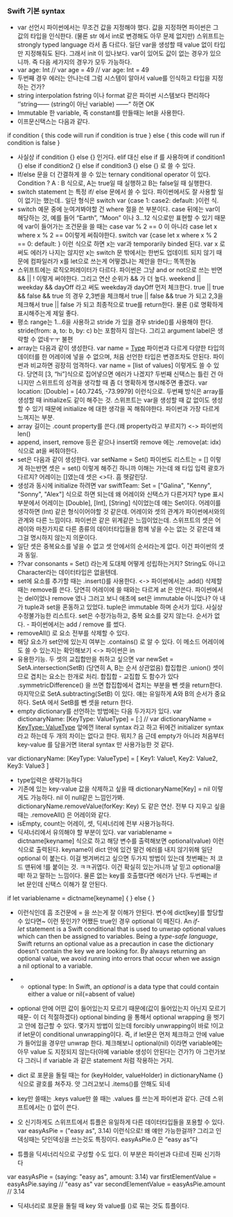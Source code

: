 ### Swift 기본 syntax

- var 선언시 파이썬에서는 무조건 값을 지정해야 했다. 값을 지정하면 파이썬은 그 값의 타입을 인식한다. (물론 str 에서 int로 변경해도 아무 문제 없지만) 스위프트는 strongly typed language 라서 좀 다르다. 일단 var을 생성할 때 value 없이 타입만 지정해줘도 된다. 그래서 init 이 있나보다. var이 있어도 값이 없는 경우가 있으니까. 즉 다음 세가지의 경우가 모두 가능하다.
- var age: Int // var age = 49 // var age: Int = 49
- 두번째 경우 에러는 안나는데 그럼 시스템이 알아서 value를 인식하고 타입을 지정하는 건가?
- string interpolation fstring 이나 format 같은 파이썬 시스템보다 편리하다 ‘’string—— \(string이 아닌 variable) ——“ 하면 OK
- Immutable 한 variable, 즉 constant를 만들때는 let을 사용한다. 
- 이프문신택스는 다음과 같다.

if condition {
  this code will run if condition is true
} else {
  this code will run if condition is false
}
- 사실상 if condition {} else {} 인거다. elif 대신 else if 를 사용하며 if condition1 {} else if condition2 {} else if condition3 {} else {} 로 쓸 수 있다. 
- If/else 문을 더 간결하게 쓸 수 있는 ternary conditional operator 이 있다. Condition ? A : B 식으로, A는 true일 때 실행하고 B는 false일 때 실행한다. 
- switch statement 는 특정 if/ else 문에서 쓸 수 있다. 파이썬에서도 잘 사용할 일이 없기는 했는데.. 일단 형식은 switch var {case 1:  case2:  default:   }이런 식.
- switch 예문 중에 눈여겨봐야할 건 where 절을 쓴 부분이다. case 뒤에는 var이 해당하는 것, 예를 들어 “Earth”, “Moon” 이나 3…12 식으로만 표현할 수 있기 때문에 var이 들어가는 조건문을 쓸 때는 case var % 2 == 0 이 아니라 case let x where x % 2 == 0이렇게 써줘야한다. switch var {case let x where x % 2 == 0:     default:   } 이런 식으로 하면 x는 var과 temporarily binded 된다. var x 로 써도 에러가 나지는 않지만 x는 switch 문 밖에서는 한번도 업데이트 되지 않기 때문에 컴파일러가 x를 let으로 쓰는게 어떻겠냐는 제안을 한다;; 똑똑한놈
- 스위프트에는 로직오퍼레이터가 다르다. 파이썬은 그냥 and or not으로 쓰는 반면 && || ! 이렇게 써야한다. 그리고 연산 순위가 && 가 더 높다. weekend || weekday && dayOff  라고 써도 weekday과 dayOff 먼저 체크한다. true || true && false && true 의 경우 2,3번을 체크해서 true || false && true 가 되고 2,3을 체크해서 true || false 가 되고 최종적으로 true를 return한다. 물론 ()로 명확하게 표시해주는게 제일 좋다. 
- 평소 range는 1…6을 사용하고 stride 가 있을 경우 stride()를 사용해야 한다. stride(from: a, to: b, by: c) b는 포함하지 않는다. 그리고 argument label은 생략할 수 없네ㅜㅜ 불편
- array는 다음과 같이 생성한다. var name = [Type]() 파이썬과 다르게 다양한 타입의 데이터를 한 어레이에 넣을 수 없으며, 처음 선언한 타입은 변경조차도 안된다. 파이썬과 비교하면 굉장히 엄격하다. var name = [list of values] 이렇게도 쓸 수 있다. 당연히 [3, “hi”]식으로 집어넣으면 에러가 나겠지? 두번째 신택스는 틀린 건 아니지만 스위프트의 성격을 생각할 때 좀 더 명확하게 명시해주면 좋겠다. var location: [Double] = [40.7245, -73.9979] 이런식으로. 두번째 방식은 array를 생성할 때 initialize도 같이 해주는 것. 스위프트는 var을 생성할 때 값 없이도 생성할 수 있기 때문에 initialize 에 대한 생각을 꼭 해줘야한다. 파이썬과 가장 다르게 느껴지는 부분.
- array 길이는 .count property를 쓴다.(왜 property라고 부르지?) <-> 파이썬의 len()
- append, insert, remove 등은 같으나 insert와 remove 에는 .remove(at: idx) 식으로 at을 써줘야한다.
- set은 다음과 같이 생성한다. var setName = Set<Type>() 파이썬도 리스트는 = [] 이렇게 하는반면 셋은 = set() 이렇게 해주긴 하니까 이해는 가는데 왜 타입 입력 괄호가 다르지? 어레이는 []였는데 셋은 <>다. 흠 헷갈린당. 
- 생성과 동시에 initialize 하려면 var swiftTeam: Set = ["Galina", "Kenny", "Sonny", "Alex"] 식으로 하면 되는데 왜 어레이와 신택스가 다른거지? type 표시 부분에서 어레이는 [Double], [Int], [String] 식이었는데 얘는 Set이다. 어레이를 생각하면 (Int) 같은 형식이어야할 것 같은데. 어레이와 셋의 관계가 파이썬에서와의 관계와 다른 느낌이다. 파이썬은 같은 위계같은 느낌이었는데. 스위프트의 셋은 어레이와 마찬가지로 다른 종류의 데이터타입들을 함께 넣을 수는 없는 것 같은데 왜 그걸 명시하지 않는지 의문이다. 
- 일단 셋은 중복요소를 넣을 수 없고 셋 안에서의 순서라는게 없다. 이건 파이썬의 셋과 동일.
- ??var consonants = Set<Character>() 라는게 도대체 어떻게 성립하는거지? String도 아니고 Character라는 데이터타입은 없을텐데.
- set에 요소를 추가할 때는 .insert()를 사용한다. <-> 파이썬에서는 .add() 삭제할 때는 remove를 쓴다. 당연히 어레이에 쓸 때와는 다르게 at 은 안쓴다. 파이썬에서는 del이었나 remove 였나 그러고 보니 애초에 set은 immutable 아니었나? 아 내가 tuple과 set을 혼동하고 있었다. tuple은 immutable 하며 순서가 있다. 사실상 수정불가능한 리스트다. set은 수정가능하고, 중복 요소를 갖지 않는다. 순서가 없다. - 파이썬에서는 add / remove 를 썼다. 
- removeAll() 로 요소 전부를 삭제할 수 있다.
- 해당 요소가 set안에 있는지 여부는 .contains() 로 알 수 있다. 이 메소드 어레이에도 쓸 수 있는지는 확인해보기 <-> 파이썬은 in 
- 유용한기능. 두 셋의 교집합만을 취하고 싶으면 var newSet = SetA.intersection(SetB) (당연히 A, B는 순서 상관없음) 합집합은 .union() 셋이므로 겹치는 요소는 한개로 처리. 합집합 - 교집합 도 함수가 있다 .symmetricDifference() 을 쓰면 합집합에서 겹치는 부분을 뺀 셋을 return한다. 마지막으로 SetA.subtracting(SetB) 이 있다. 얘는 유일하게 A와 B의 순서가 중요하다. SetA 에서 SetB를 뺀 셋을 return 한다.
- empty dictionary를 선언하는 방법에는 다음 두가지가 있다. var dictionaryName: [KeyType: ValueType] = [:]   //   var dictionaryName = [KeyType: ValueType]() 앞에껀 literal syntax 라고 하고 뒤에건 initializer syntax 라고 하는데 두 개의 차이는 없다고 한다. 뭐지.? 음 근데 empty가 아니라 처음부터 key-value 를 담을거면 literal syntax 만 사용가능한 것 같다. 

var dictionaryName: [KeyType: ValueType] = [
  Key1: Value1,
  Key2: Value2,
  Key3: Value3
]
- type입력은 생략가능하다 
- 기존에 있는 key-value 값을 삭제하고 싶을 때 dictionaryName[Key] = nil 이렇게도 가능하다. nil 이 null같은 느낌인가봐. dictionaryName.removeValue(forKey: Key) 도 같은 연산. 전부 다 지우고 싶을때는 .removeAll() 은 어레이와 같다.
- isEmpty, count는 어레이, 셋, 딕셔너리에 전부 사용가능하다.
- 딕셔너리에서 유의해야 할 부분이 있다. var variablename = dictname[keyname] 식으로 하고 해당 변수를 출력해보면 optional(value) 이런식으로 출력된다. keyname이 dict 안에 있건 말건 에러를 내지 않기위해 일단 optional 이 붙는다. 이걸 벗겨버리고 싶으면 두가지 방법이 있는데 첫번째는 저 코드 맨뒤에 !를 붙이는 것. ㅋㅋ귀엽다. 이건 확실히 있는거니까 날 믿고 optional을 떼! 하고 말하는 느낌이다. 물론 없는 key를 호출했다면 에러가 난다. 두번째는 if let 문인데 신택스 이해가 잘 안된다.

if let variablename = dictname[keyname] {
  } else {
  }
- 이런식인데 흠 조건문에 = 을 쓰는게 잘 이해가 안된다. 변수에 dict[key]를 할당할 수 있다면~ 이런 뜻인가? 어쨌든 true인 경우 optional 이 떼진다. An *if-let* statement is a Swift conditional that is used to unwrap optional values which can then be assigned to variables. Being a _type-safe language_, Swift returns an optional value as a precaution in case the dictionary doesn’t contain the key we are looking for. By always returning an optional value, we avoid running into errors that occur when we assign a nil optional to a variable.
- * optional type: In Swift, an *optional* is a data type that could contain either a value or nil(=absent of value)
- optional 안에 어떤 값이 들어있는지 모르기 때문에(값이 들어있는지 아닌지 모르기 때문- 이 더 적절하겠다) optional binding 을 통해서 optional wrapping 을 벗기고 안에 접근할 수 있다. 몇가지 방법이 있는데 forcibly unwrapping이 바로 !이고 if let문이 conditional unwrapping이다. 즉, if let문은 먼저 체크하고 안에 value 가 들어있을 경우만 unwrap 한다. 체크해보니 optional(nil) 이라면 variable에는 아무 value 도 지정되지 않는다(아예 variable 생성이 안된다는 건가?) 아 그런가보다 그러니 if variable 과 같은 statement 처럼 작용하는 거지.

- dict 로 포문을 돌릴 때는 for (keyHolder, valueHolder) in dictionaryName {} 식으로 괄호를 쳐주자. 앗 그러고보니 .items()를 안해도 되네
- key만 쓸때는 .keys value만 쓸 때는 .values 를 쓰는게 파이썬과 같다. 근데 스위프트에서는 () 없이 쓴다.
- 오 신기하게도 스위프트에서 튜플은 유일하게 다른 데이터타입들을 포용할 수 있다. var easyAsPie = ("easy as", 3.14) 이런식으로! 왜 얘만 가능한걸까? 그리고 인덱싱때는 닷인덱싱을 쓰는것도 특징이다. easyAsPie.0 은 “easy as”다
- 튜플을 딕셔너리식으로 구성할 수도 있다. 이 부분은 파이썬과 다르네 진짜 신기하다

var easyAsPie = (saying: "easy as", amount: 3.14)
var firstElementValue = easyAsPie.saying  // "easy as"
var secondElementValue = easyAsPie.amount // 3.14
- 딕셔너리로 포문을 돌릴 때 key 와 value를 ()로 묶는 것도 튜플이다. 

